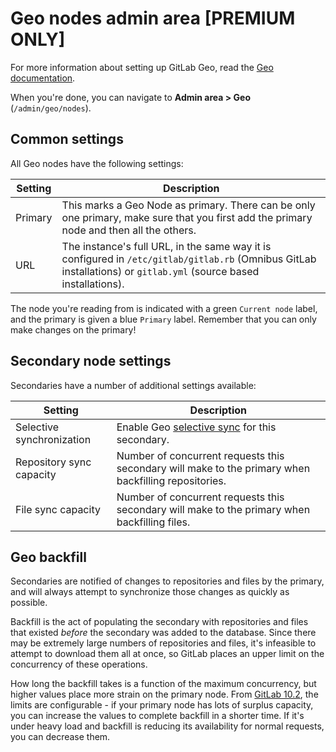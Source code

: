 # Geo nodes admin area **[PREMIUM ONLY]**

For more information about setting up GitLab Geo, read the
[Geo documentation](../../gitlab-geo/README.md).

When you're done, you can navigate to **Admin area > Geo** (`/admin/geo/nodes`).

## Common settings

All Geo nodes have the following settings:

| Setting | Description |
| --------| ----------- |
| Primary | This marks a Geo Node as primary. There can be only one primary, make sure that you first add the primary node and then all the others. |
| URL     | The instance's full URL, in the same way it is configured in  `/etc/gitlab/gitlab.rb` (Omnibus GitLab installations) or `gitlab.yml` (source based installations). |

The node you're reading from is indicated with a green `Current node` label, and
the primary is given a blue `Primary` label. Remember that you can only make
changes on the primary!

## Secondary node settings

Secondaries have a number of additional settings available:

| Setting                   | Description |
|---------------------------|-------------|
| Selective synchronization | Enable Geo [selective sync](../../administration/geo/replication/configuration.md#selective-synchronization) for this secondary. |
| Repository sync capacity  | Number of concurrent requests this secondary will make to the primary when backfilling repositories. |
| File sync capacity        | Number of concurrent requests this secondary will make to the primary when backfilling files. |

## Geo backfill

Secondaries are notified of changes to repositories and files by the primary,
and will always attempt to synchronize those changes as quickly as possible.

Backfill is the act of populating the secondary with repositories and files that
existed *before* the secondary was added to the database. Since there may be
extremely large numbers of repositories and files, it's infeasible to attempt to
download them all at once, so GitLab places an upper limit on the concurrency of
these operations.

How long the backfill takes is a function of the maximum concurrency, but higher
values place more strain on the primary node. From [GitLab 10.2](https://gitlab.com/gitlab-org/gitlab-ee/merge_requests/3107),
the limits are configurable - if your primary node has lots of surplus capacity,
you can increase the values to complete backfill in a shorter time. If it's
under heavy load and backfill is reducing its availability for normal requests,
you can decrease them.
